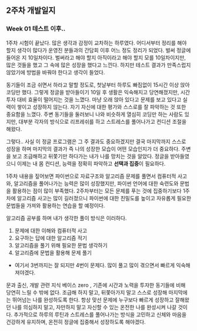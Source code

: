 ## 2주차 개발일지

### Week 01 테스트 이후..

1주차 시험이 끝났다.  많은 생각과 감정이 교차하는 하루였다. 어디서부터 정리를 해야 할지 생각이 많다가 운영진 분들과의 간담회 이후 어느 정도 정리가 되었다.
벌써 정글에 들어온 지 10일차이다. 벌써라고 해야 할지 아직이라고 해야 할지 모를 10일차이지만, 많은 것들을 했고 그 속에 많은 성장을 했다고 느낀다. 하지만 테스트 결과가 만족스럽지 않았기에 방법을 바꿔야 한다고 생각이 들었다.

동기들이 조금 쉬면서 하라고 말할 정도로, 첫날부터 하루도 빠짐없이 15시간 이상 앉아 코딩만 했다. 그렇게 정글을 받아들이기 10일 후 생활은 익숙해지고 당연해졌지만, 시간 투자 대비 효율이 떨어지는 것을 느꼈다. 마냥 오래 앉아 있다고 문제를 보고 있다고 실력이 쌓이고 성장하지 않는다.
자기 자신에 대한 평가와 스스로를 잘 파악하는 것 또한 중요함을 느꼈다.
주변 동기들을 둘러보니 나와 비슷하게 열심히 코딩만 하는 사람도 있지만, 대부분 각자의 방식으로 리프레쉬를 하고 스트레스를 풀어나가고 컨디션 조절을 해왔다.

그렇다.. 사실 이 정글 프로그램은 그 주 결과도 중요하겠지만 결국 마지막까지 스스로 성장을 하며 마지막의 결과가 즉 나의 성장한 모습이 어떤 모습인지가 더 중요하다. 주변을 보고 조급해하고 뒤쫓기만 하다가는 내가 나를 망치는 것을 알았다.
정글을 받아들였으니 이제는 내 몸 컨디션, 능력을 정확히 파악하고 **선택과 집중**이 필요하다.

1주차 내용을 짚어보면 파이썬으로 자료구조와 알고리즘 문제를 풀면서 컴퓨터적 사고와, 알고리즘을 풀어나가는 능력은 많이 성장했지만, 파이썬 언어에 대한 숙련도와 문법을 활용하는 점이 많이 부족했다.
2주차부터는 모든 문제를 푸는 것에 집중하기보다 1주차에 알고리즘 사고는 많이 길러졌으니 파이썬에 대한 친밀도를 높이고 자유롭게 필요한 문법들을 가져와 활용하는 연습을 할 예정이다.

알고리즘 공부를 하며 내가 생각한 풀이 방식은 이러하다.

1. 문제에 대한 이해와 컴퓨터적 사고
2. 요구하는 답에 대한 알고리즘 적기
3. 알고리즘을 풀기 위해 필요한 문법 생각하기
4. 알고리즘에 문법을 활용해 문제 풀기
- 여기서 3번까지는 잘 되지만 4번이 문제다. 많이 풀고 많이 겪으면서 빠르게 익숙해져야겠다.

문과 출신, 개발 관련 지식 베이스 zero , 기존에 시간과 노력을 투자한 동기들에 비해 당연히 느릴 수 밖에 없다. 조급해 하지 말고, 뒤쫓아가지 말고 스스로 성장해 마지막에는 뛰어넘는 나를 완성하도록 한다. 항상 맞선 문제에 누구보다 빠르게 성장하고 잘해왔던 나를 의심하지 말고, 자만하지 말고 자신할 수 있는 온전한 나를 완성시켜 나갈 것이다.
추가적으로 하루의 루틴과 스트레스를 풀어나가는 방식을 고민하고 신체와 마음을 건강하게 유지하며, 온전히 정글에 집중해서 성장하도록 해야겠다.